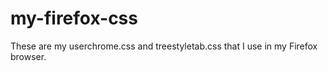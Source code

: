 # my-firefox-css

These are my userchrome.css and treestyletab.css that I use in my Firefox browser.
